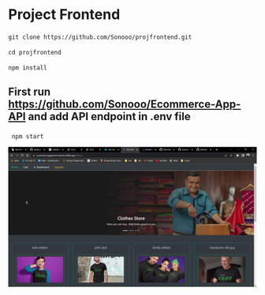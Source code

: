 # Project Frontend

`git clone https://github.com/Sonooo/projfrontend.git`

`cd projfrontend`

`npm install`

## First run https://github.com/Sonooo/Ecommerce-App-API and add API endpoint in .env file

` npm start`

![alt text](<https://github.com/Sonooo/projfrontend/blob/master/Screenshot%20(377).png?raw=true>)
